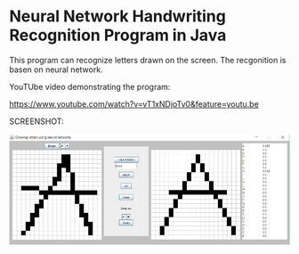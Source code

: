 # Neural Network Handwriting Recognition Program in Java
This program can recognize letters drawn on the screen. The recgonition is basen on neural network.

YouTUbe video demonstrating the program:

https://www.youtube.com/watch?v=vT1xNDjoTv0&feature=youtu.be

SCREENSHOT:

![Alt text](/SCREENSHOTS/1.png "Screenshot1")
